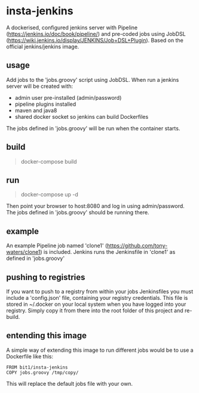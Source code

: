 # insta-jenkins

A dockerised, configured jenkins server with Pipeline (https://jenkins.io/doc/book/pipeline/)
and pre-coded jobs using JobDSL (https://wiki.jenkins.io/display/JENKINS/Job+DSL+Plugin).
Based on the official jenkins/jenkins image.

## usage
Add jobs to the 'jobs.groovy' script using JobDSL.
When run a jenkins server will be created with:
- admin user pre-installed (admin/password)
- pipeline plugins installed
- maven and java8
- shared docker socket so jenkins can build Dockerfiles

The jobs defined in 'jobs.groovy' will be run when the container starts.


## build
>docker-compose build

## run
>docker-compose up -d

Then point your browser to host:8080 and log in using admin/password. The jobs defined in 'jobs.groovy' should be running there.

## example
An example Pipeline job named 'clone1' (https://github.com/tony-waters/clone1) is included. 
Jenkins runs the Jenkinsfile in 'clone1' as defined in 'jobs.groovy'

## pushing to registries
If you want to push to a registry from within your jobs Jenkinsfiles you must include a 'config.json' file, containing your registry credentials.
This file is stored in ~/.docker on your local system when you have logged into your registry.
Simply copy it from there into the root folder of this project and re-build.

## entending this image
A simple way of extending this image to run different jobs would be to use a Dockerfile like this:

```
FROM bit1/insta-jenkins
COPY jobs.groovy /tmp/copy/
```

This will replace the default jobs file with your own.


